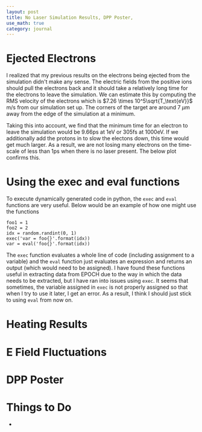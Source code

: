 ```yaml
---
layout: post
title: No Laser Simulation Results, DPP Poster, 
use_math: true
category: journal
---
```


# Ejected Electrons

I realized that my previous results on the electrons being ejected from the simulation didn't make any sense. The electric fields from the positive ions should pull the electrons back and it should take a relatively long time for the electrons to leave the simulation.
We can estimate this by computing the RMS velocity of the electrons which is $7.26 \times 10^5\sqrt{T_\text{eV}}$ m/s from our simulation set up. The corners of the target are around 7 $\mu$m away from the edge of the simulation at a minimum.

Taking this into account, we find that the minimum time for an electron to leave the simulation would be 9.66ps at 1eV or 305fs at 1000eV. If we additionally add the protons in to slow the electons down, this time would get much larger.
As a result, we are not losing many electrons on the time-scale of less than 1ps when there is no laser present. The below plot confirms this.

# Using the exec and eval functions

To execute dynamically generated code in python, the `exec` and `eval` functions are very useful. Below would be an example of how one might use the functions

```
foo1 = 1
foo2 = 2
idx = random.randint(0, 1)
exec('var = foo{}'.format(idx))
var = eval('foo{}'.format(idx))
```

The `exec` function evaluates a whole line of code (including assignment to a variable) and the `eval` function just evaluates an expression and returns an output (which would need to be assigned). 
I have found these functions useful in extracting data from EPOCH due to the way in which the data needs to be extracted, but I have ran into issues using `exec`.
It seems that sometimes, the variable assigned in `exec` is not properly assigned so that when I try to use it later, I get an error. As a result, I think I should just stick to using `eval` from now on.

# Heating Results


# E Field Fluctuations
<!-- https://phys.libretexts.org/Bookshelves/Thermodynamics_and_Statistical_Mechanics/Essential_Graduate_Physics_-_Statistical_Mechanics_(Likharev)/05%3A_Fluctuations/5.01%3A_Characterization_of_fluctuations -->


# DPP Poster

# Things to Do
- 
